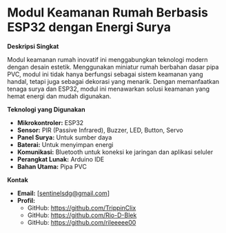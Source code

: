 # Modul Keamanan Rumah Berbasis ESP32 dengan Energi Surya

**Deskripsi Singkat**

Modul keamanan rumah inovatif ini menggabungkan teknologi modern dengan desain estetik. Menggunakan miniatur rumah berbahan dasar pipa PVC, modul ini tidak hanya berfungsi sebagai sistem keamanan yang handal, tetapi juga sebagai dekorasi yang menarik. Dengan memanfaatkan tenaga surya dan ESP32, modul ini menawarkan solusi keamanan yang hemat energi dan mudah digunakan.

**Teknologi yang Digunakan**

* **Mikrokontroler:** ESP32
* **Sensor:** PIR (Passive Infrared), Buzzer, LED, Button, Servo
* **Panel Surya:** Untuk sumber daya
* **Baterai:** Untuk menyimpan energi
* **Komunikasi:** Bluetooth untuk koneksi ke jaringan dan aplikasi seluler
* **Perangkat Lunak:** Arduino IDE
* **Bahan Utama:** Pipa PVC

**Kontak**

* **Email:** [sentinelsdg@gmail.com]
* **Profil:**
    * GitHub: https://github.com/TrippinClix
    * GitHub: https://github.com/Rio-D-Blek
    * GitHub: https://github.com/rileeeee00
